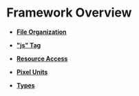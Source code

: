 # Framework Overview<a name="EN-US_TOPIC_0000001111421382"></a>

-   **[File Organization](ts-framework-file.md)**  

-   **["js" Tag](ts-framework-js-tag.md)**  

-   **[Resource Access](ts-resource-access.md)**  

-   **[Pixel Units](ts-pixel-units.md)**  

-   **[Types](ts-types.md)**  


